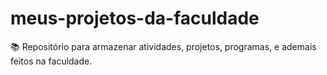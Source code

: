 # meus-projetos-da-faculdade
:books: Repositório para armazenar atividades, projetos, programas, e ademais feitos na faculdade.
